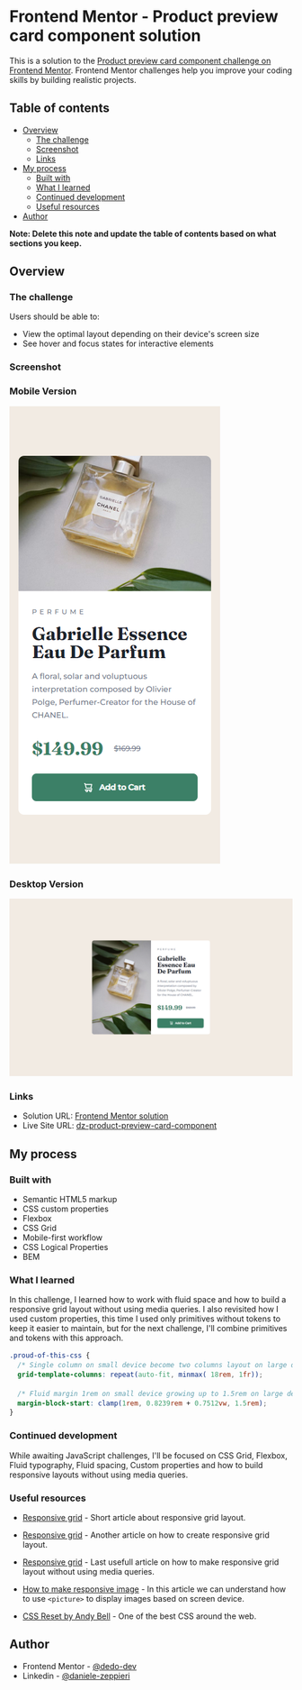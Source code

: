 # Frontend Mentor - Product preview card component solution

This is a solution to the [Product preview card component challenge on Frontend Mentor](https://www.frontendmentor.io/challenges/product-preview-card-component-GO7UmttRfa). Frontend Mentor challenges help you improve your coding skills by building realistic projects.

## Table of contents

- [Overview](#overview)
  - [The challenge](#the-challenge)
  - [Screenshot](#screenshot)
  - [Links](#links)
- [My process](#my-process)
  - [Built with](#built-with)
  - [What I learned](#what-i-learned)
  - [Continued development](#continued-development)
  - [Useful resources](#useful-resources)
- [Author](#author)

**Note: Delete this note and update the table of contents based on what sections you keep.**

## Overview

### The challenge

Users should be able to:

- View the optimal layout depending on their device's screen size
- See hover and focus states for interactive elements

### Screenshot

### Mobile Version
![](/images/product-card-mobile.png)

### Desktop Version
![](/images/product-card-desktop.png)

### Links

- Solution URL: [Frontend Mentor solution](https://www.frontendmentor.io/solutions/product-card-using-css-grid-and-fluid-spacing-bNsy9BR4pt)
- Live Site URL: [dz-product-preview-card-component](https://dz-product-preview-card-component.vercel.app/)

## My process

### Built with

- Semantic HTML5 markup
- CSS custom properties
- Flexbox
- CSS Grid
- Mobile-first workflow
- CSS Logical Properties
- BEM

### What I learned

In this challenge, I learned how to work with fluid space and how to build a responsive grid layout without using media queries. I also revisited how I used custom properties, this time I used only primitives without tokens to keep it easier to maintain, but for the next challenge, I'll combine primitives and tokens with this approach.

```css
.proud-of-this-css {
  /* Single column on small device become two columns layout on large device */
  grid-template-columns: repeat(auto-fit, minmax( 18rem, 1fr));

  /* Fluid margin 1rem on small device growing up to 1.5rem on large device */
  margin-block-start: clamp(1rem, 0.8239rem + 0.7512vw, 1.5rem);
}
```

### Continued development

While awaiting JavaScript challenges, I'll be focused on CSS Grid, Flexbox, Fluid typography, Fluid spacing, Custom properties and how to build responsive layouts without using media queries.

### Useful resources

- [Responsive grid](https://travishorn.com/responsive-grid-in-2-minutes-with-css-grid-layout-4842a41420fe) - Short article about responsive grid layout.

- [Responsive grid](https://gomakethings.com/how-to-create-a-responsive-grid-system-with-css-grid/) - Another article on how to create responsive grid layout.

- [Responsive grid](https://css-tricks.com/look-ma-no-media-queries-responsive-layouts-using-css-grid/) - Last usefull article on how to make responsive grid layout without using media queries.

- [How to make responsive image](https://dev.to/dostonnabotov/the-html-element-explained-48o8) - In this article we can understand how to use `<picture>` to display images based on screen device.

- [CSS Reset by Andy Bell](https://piccalil.li/blog/a-more-modern-css-reset/) - One of the best CSS around the web.

## Author

- Frontend Mentor - [@dedo-dev](https://www.frontendmentor.io/profile/dedo-dev)
- Linkedin - [@daniele-zeppieri](https://www.linkedin.com/in/daniele-zeppieri-0b1a36252/)